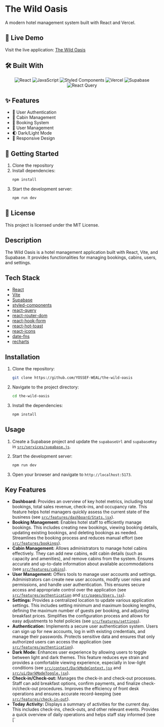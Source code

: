 # The Wild Oasis

A modern hotel management system built with React and Vercel.

## 🚀 Live Demo

Visit the live application: [The Wild Oasis](https://the-wild-oasis-lake-psi.vercel.app/)

## 🛠️ Built With

<div align="center">
  <img src="https://img.shields.io/badge/React-20232A?style=for-the-badge&logo=react&logoColor=61DAFB" alt="React" />
  <img src="https://img.shields.io/badge/JavaScript-F7DF1E?style=for-the-badge&logo=javascript&logoColor=black" alt="JavaScript" />
  <img src="https://img.shields.io/badge/Styled_Components-DB7093?style=for-the-badge&logo=styled-components&logoColor=white" alt="Styled Components" />
  <img src="https://img.shields.io/badge/Vercel-000000?style=for-the-badge&logo=vercel&logoColor=white" alt="Vercel" />
  <img src="https://img.shields.io/badge/Supabase-3ECF8E?style=for-the-badge&logo=supabase&logoColor=white" alt="Supabase" />
  <img src="https://img.shields.io/badge/React_Query-FF4154?style=for-the-badge&logo=react-query&logoColor=white" alt="React Query" />
</div>

## ✨ Features

- 🔐 User Authentication
- 🏨 Cabin Management
- 📅 Booking System
- 👥 User Management
- 🌓 Dark/Light Mode
- 📱 Responsive Design

## 🚀 Getting Started

1. Clone the repository
2. Install dependencies:
   ```bash
   npm install
   ```
3. Start the development server:
   ```bash
   npm run dev
   ```

## 📝 License

This project is licensed under the MIT License.

## Description

The Wild Oasis is a hotel management application built with React, Vite, and Supabase. It provides functionalities for managing bookings, cabins, users, and settings.

## Tech Stack

- [React](https://react.dev/)
- [Vite](https://vitejs.dev/)
- [Supabase](https://supabase.com/)
- [styled-components](https://styled-components.com/)
- [react-query](https://tanstack.com/query/latest)
- [react-router-dom](https://reactrouter.com/en/main)
- [react-hook-form](https://www.react-hook-form.com/)
- [react-hot-toast](https://react-hot-toast.com/)
- [react-icons](https://react-icons.github.io/react-icons)
- [date-fns](https://date-fns.org/)
- [recharts](https://recharts.org/en-US/)

## Installation

1.  Clone the repository:

    ```sh
    git clone https://github.com/YOSSEF-WEAL/the-wild-oasis
    ```

2.  Navigate to the project directory:

    ```sh
    cd the-wild-oasis
    ```

3.  Install the dependencies:

    ```sh
    npm install
    ```

## Usage

1.  Create a Supabase project and update the `supabaseUrl` and `supabaseKey` in [`src/services/supabase.js`](src/services/supabase.js).
2.  Start the development server:

    ```sh
    npm run dev
    ```

3.  Open your browser and navigate to `http://localhost:5173`.

## Key Features

- **Dashboard:** Provides an overview of key hotel metrics, including total bookings, total sales revenue, check-ins, and occupancy rate. This feature helps hotel managers quickly assess the current state of the business (see [`src/features/dashboard/Stats.jsx`](src/features/dashboard/Stats.jsx)).
- **Booking Management:** Enables hotel staff to efficiently manage bookings. This includes creating new bookings, viewing booking details, updating existing bookings, and deleting bookings as needed. Streamlines the booking process and reduces manual effort (see [`src/features/bookings`](src/features/bookings)).
- **Cabin Management:** Allows administrators to manage hotel cabins effectively. They can add new cabins, edit cabin details (such as capacity and amenities), and remove cabins from the system. Ensures accurate and up-to-date information about available accommodations (see [`src/features/cabins`](src/features/cabins)).
- **User Management:** Offers tools to manage user accounts and settings. Administrators can create new user accounts, modify user roles and permissions, and handle user authentication. This ensures secure access and appropriate control over the application (see [`src/features/authentication`](src/features/authentication) and [`src/pages/Users.jsx`](src/pages/Users.jsx)).
- **Settings:** Provides a centralized location to update various application settings. This includes setting minimum and maximum booking lengths, defining the maximum number of guests per booking, and adjusting breakfast prices. Simplifies the configuration process and allows for easy adjustments to hotel policies (see [`src/features/settings`](src/features/settings)).
- **Authentication:** Implements a secure user authentication system. Users can sign up for new accounts, log in with existing credentials, and manage their passwords. Protects sensitive data and ensures that only authorized users can access the application (see [`src/features/authentication`](src.features/authentication)).
- **Dark Mode:** Enhances user experience by allowing users to toggle between light and dark themes. This feature reduces eye strain and provides a comfortable viewing experience, especially in low-light conditions (see [`src/context/DarkModeContext.jsx`](src/context/DarkModeContext.jsx) and [`src/ui/DarkModeToggle.jsx`](src/ui/DarkModeToggle.jsx)).
- **Check-in/Check-out:** Manages the check-in and check-out processes. Staff can add breakfast options, confirm payments, and finalize check-in/check-out procedures. Improves the efficiency of front desk operations and ensures accurate record-keeping (see [`src/features/check-in-out`](src.features/check-in-out)).
- **Today Activity:** Displays a summary of activities for the current day. This includes check-ins, check-outs, and other relevant events. Provides a quick overview of daily operations and helps staff stay informed (see [`
